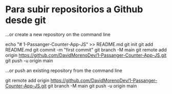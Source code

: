 # Para subir repositorios a Github desde git 

…or create a new repository on the command line

echo "# 1-Passanger-Counter-App-JS" >> README.md
git init
git add README.md
git commit -m "first commit"
git branch -M main
git remote add origin https://github.com/DavidMorenoDev/1-Passanger-Counter-App-JS.git
git push -u origin main


…or push an existing repository from the command line

git remote add origin https://github.com/DavidMorenoDev/1-Passanger-Counter-App-JS.git
git branch -M main
git push -u origin main